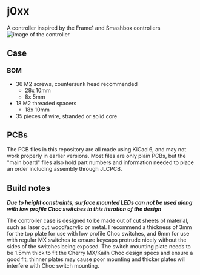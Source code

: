 # j0xx
A controller inspired by the Frame1 and Smashbox controllers
![image of the controller](https://user-images.githubusercontent.com/25484353/150205665-923a9e05-9ea2-481d-b5ce-9b712b06efa1.png)


## Case
### BOM
 - 36 M2 screws, countersunk head recommended
   - 28x 10mm
   - 8x 5mm
 - 18 M2 threaded spacers
   - 18x 10mm
 - 35 pieces of wire, stranded or solid core

## PCBs
The PCB files in this repository are all made using KiCad 6, and may not work properly in earlier versions. Most files are only plain PCBs, but the "main board" files also hold part numbers and information needed to place an order including assembly through JLCPCB.

## Build notes
***Due to height constraints, surface mounted LEDs can not be used along with low profile Choc switches in this iteration of the design***

The controller case is designed to be made out of cut sheets of material, such as laser cut wood/acrylic or metal.
I recommend a thickness of 3mm for the top plate for use with low profile Choc switches, and 6mm for use with regular MX switches to ensure keycaps protrude nicely without the sides of the switches being exposed.
The switch mounting plate needs to be 1.5mm thick to fit the Cherry MX/Kailh Choc design specs and ensure a good fit, thinner plates may cause poor mounting and thicker plates will interfere with Choc switch mounting.
